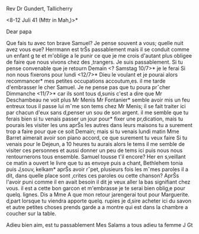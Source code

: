 Rev Dr Gundert, Tallicherry

 <8-12 Juli 41 (Mttr in Mah‚)>*

Dear papa

Que fais tu avec ton brave Samuel? Je pense souvent a vous; quelle nuit avez vous eue? Herrmann est trŠs passablement mais il se conduit comme un enfant g te et m'oblige a le punir ce que je me crois d'autant plus obligee de faire que nous vivons chez des ‚trangers. Je suis passablement. Si tu pense convenable que je retourn Demain <? Samstag 10/7>* je le ferai Si non nous fixerons pour lundi <12/7>* Dieu le voulant et je pourai alors recommancer* mes petites occupations accoutum‚es. il me tarde d'embrasser le cher Samuel. Je ne pense pas que tu poura prˆcher Dimmanche <11/7>* car ils sont tous d‚sunis c'est a dire que Mr Deschambeau ne voit plus Mr Menis Mr Fontanier* semble avoir mis un feu entreux tous il passe lui mˆme son tems chez Mr Menis; il se fait traiter ici par chacun d'eux sans d‚penser un sou de son argent. il me semble que tu ferais bien si tu venais passer un jour pour* fixer une pr‚dication, mais tu pourais les visiter les uns aprŠs les autres dans leurs maisons tu a surement trop a faire pour que ce soit Demain; mais si tu venais lundi matin Mme Barret aimerait avoir son piano accord‚ ce que surement tu veux faire Si tu venais pour le Dejeun‚ a 10 heures tu aurais alors le tems il me semble de visiter ces personnes et aussi donner un peu de tems ici puis nous nous rentournerons tous ensemble. Samuel tousse t'il encore? Her en s‚veillant ce matin a ouvert le livre que tu as envoye puis a chant‚ Bethlehem tonia puis J‚souv‚ kelkam* aprŠs avoir rˆpet‚ plusieurs fois les mˆmes paroles il a dit, dans quelle place sont ‚crites ces paroles ou cette chanson? AprŠs l'avoir puni comme il en avait besoin il dit je veux aller la bas signifiant chez vous. il est a cette bon garcon et m'embrasse je te serai bien oblig‚e pour quelq. lignes. Dis a Mme A que mon retour jarengerai tout pour Marguerite. d‚part lorsque tu viendra apporte quelq. rupies je d‚sire acheter ici du savon et autre petites choses prends garde a a montre qui est dans la chambre a coucher sur la table.

Adieu bien aim‚ est tu passablement Mes Salams a tous
 adieu ta femme
 J Gt

